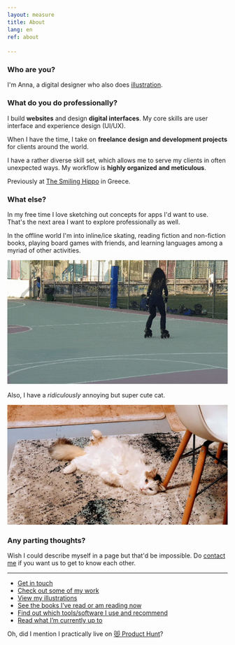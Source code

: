```yaml
---
layout: measure
title: About
lang: en
ref: about

---
```

### Who are you?

I'm Anna, a digital designer who also does [illustration](/{{page.lang}}/graphics).

### What do you do professionally?

I build **websites** and design **digital interfaces**. My core skills are user interface and experience design (UI/UX).

When I have the time, I take on **freelance design and development projects** for clients around the world.

I have a rather diverse skill set, which allows me to serve my clients in often unexpected ways. My workflow is **highly organized and meticulous**.

Previously at [The Smiling Hippo](https://thesmilinghippo.com) in Greece.

### What else?

In my free time I love sketching out concepts for apps I'd want to use. That's the next area I want to explore professionally as well.

In the offline world I'm into inline/ice skating, reading fiction and non-fiction books, playing board games with friends, and learning languages among a myriad of other activities.

![Me doing a simple but cool looking trick on inline skates](/assets/skate-circle-2.gif)

Also, I have a _ridiculously_ annoying but super cute cat.

![My fluffy white cat laying on her back looking at the camera](/assets/hioni.jpg "Hionitsa")

### Any parting thoughts?

Wish I could describe myself in a page but that'd be impossible. Do [contact me](/{{page.lang}}/contact) if you want us to get to know each other.

***

* [Get in touch](/{{page.lang}}/contact)
* [Check out some of my work](/{{page.lang}})
* [View my illustrations](/{{page.lang}}/graphics)
* [See the books I’ve read or am reading now](/reading)
* [Find out which tools/software I use and recommend](/tools)
* [Read what I’m currently up to](/now)

Oh, did I mention I practically live on [😻 Product Hunt](https://www.producthunt.com/@anna_0x)?